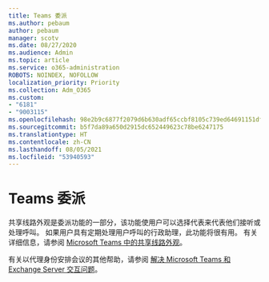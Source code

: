 ```yaml
---
title: Teams 委派
ms.author: pebaum
author: pebaum
manager: scotv
ms.date: 08/27/2020
ms.audience: Admin
ms.topic: article
ms.service: o365-administration
ROBOTS: NOINDEX, NOFOLLOW
localization_priority: Priority
ms.collection: Adm_O365
ms.custom:
- "6181"
- "9003115"
ms.openlocfilehash: 98e2b9c6877f2079d6b630adf65ccbf8105c739ed64691151df2cf2e75fc139b
ms.sourcegitcommit: b5f7da89a650d2915dc652449623c78be6247175
ms.translationtype: HT
ms.contentlocale: zh-CN
ms.lasthandoff: 08/05/2021
ms.locfileid: "53940593"
---
```

# <a name="teams-delegation"></a>Teams 委派

共享线路外观是委派功能的一部分，该功能使用户可以选择代表来代表他们接听或处理呼叫。 如果用户具有定期处理用户呼叫的行政助理，此功能将很有用。 有关详细信息，请参阅 [Microsoft Teams 中的共享线路外观](https://docs.microsoft.com/microsoftteams/shared-line-appearance)。 

有关以代理身份安排会议的其他帮助，请参阅 [解决 Microsoft Teams 和 Exchange Server 交互问题](https://docs.microsoft.com/microsoftteams/troubleshoot/known-issues/teams-exchange-interaction-issue)。